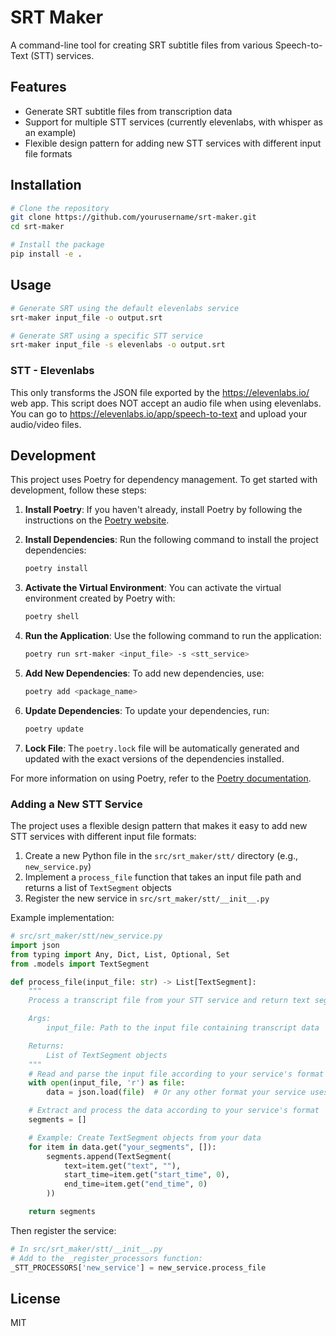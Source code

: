 # SRT Maker

A command-line tool for creating SRT subtitle files from various Speech-to-Text (STT) services.

## Features

- Generate SRT subtitle files from transcription data
- Support for multiple STT services (currently elevenlabs, with whisper as an example)
- Flexible design pattern for adding new STT services with different input file formats

## Installation

```bash
# Clone the repository
git clone https://github.com/yourusername/srt-maker.git
cd srt-maker

# Install the package
pip install -e .
```

## Usage

```bash
# Generate SRT using the default elevenlabs service
srt-maker input_file -o output.srt

# Generate SRT using a specific STT service
srt-maker input_file -s elevenlabs -o output.srt
```

### STT - Elevenlabs

This only transforms the JSON file exported by the https://elevenlabs.io/ web app.  This script does NOT accept an audio file when using elevenlabs.  You can go to https://elevenlabs.io/app/speech-to-text and upload your audio/video files.


## Development

This project uses Poetry for dependency management. To get started with development, follow these steps:

1. **Install Poetry**: If you haven't already, install Poetry by following the instructions on the [Poetry website](https://python-poetry.org/docs/#installation).

2. **Install Dependencies**: Run the following command to install the project dependencies:
   ```bash
   poetry install
   ```

3. **Activate the Virtual Environment**: You can activate the virtual environment created by Poetry with:
   ```bash
   poetry shell
   ```

4. **Run the Application**: Use the following command to run the application:
   ```bash
   poetry run srt-maker <input_file> -s <stt_service>
   ```

5. **Add New Dependencies**: To add new dependencies, use:
   ```bash
   poetry add <package_name>
   ```

6. **Update Dependencies**: To update your dependencies, run:
   ```bash
   poetry update
   ```

7. **Lock File**: The `poetry.lock` file will be automatically generated and updated with the exact versions of the dependencies installed.

For more information on using Poetry, refer to the [Poetry documentation](https://python-poetry.org/docs/).

### Adding a New STT Service

The project uses a flexible design pattern that makes it easy to add new STT services with different input file formats:

1. Create a new Python file in the `src/srt_maker/stt/` directory (e.g., `new_service.py`)
2. Implement a `process_file` function that takes an input file path and returns a list of `TextSegment` objects
3. Register the new service in `src/srt_maker/stt/__init__.py`

Example implementation:

```python
# src/srt_maker/stt/new_service.py
import json
from typing import Any, Dict, List, Optional, Set
from .models import TextSegment

def process_file(input_file: str) -> List[TextSegment]:
    """
    Process a transcript file from your STT service and return text segments.

    Args:
        input_file: Path to the input file containing transcript data

    Returns:
        List of TextSegment objects
    """
    # Read and parse the input file according to your service's format
    with open(input_file, 'r') as file:
        data = json.load(file)  # Or any other format your service uses

    # Extract and process the data according to your service's format
    segments = []

    # Example: Create TextSegment objects from your data
    for item in data.get("your_segments", []):
        segments.append(TextSegment(
            text=item.get("text", ""),
            start_time=item.get("start_time", 0),
            end_time=item.get("end_time", 0)
        ))

    return segments
```

Then register the service:

```python
# In src/srt_maker/stt/__init__.py
# Add to the _register_processors function:
_STT_PROCESSORS['new_service'] = new_service.process_file
```

## License

MIT
